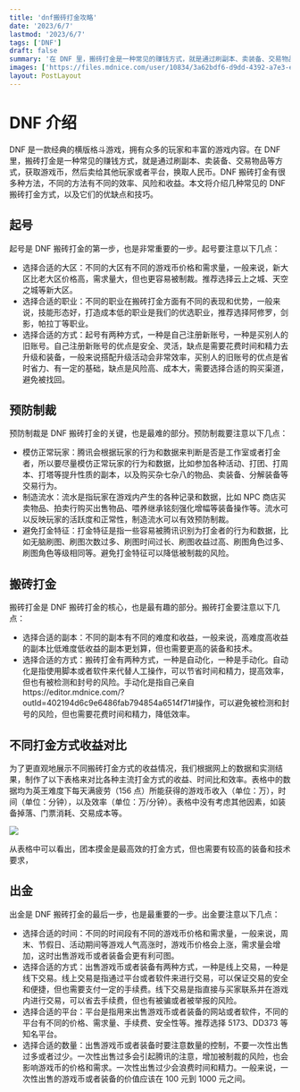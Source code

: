 ```yaml
---
title: 'dnf搬砖打金攻略'
date: '2023/6/7'
lastmod: '2023/6/7'
tags: ['DNF']
draft: false
summary: '在 DNF 里，搬砖打金是一种常见的赚钱方式，就是通过刷副本、卖装备、交易物品等方式，获取游戏币，然后卖给其他玩家或者平台，换取人民币。DNF 搬砖打金有很多种方法，不同的方法有不同的效率、风险和收益。'
images: ['https://files.mdnice.com/user/10834/3a62bdf6-d9dd-4392-a7e3-ed34c9a02ddf.png']
layout: PostLayout
---
```


# DNF 介绍

DNF 是一款经典的横版格斗游戏，拥有众多的玩家和丰富的游戏内容。在 DNF 里，搬砖打金是一种常见的赚钱方式，就是通过刷副本、卖装备、交易物品等方式，获取游戏币，然后卖给其他玩家或者平台，换取人民币。DNF 搬砖打金有很多种方法，不同的方法有不同的效率、风险和收益。本文将介绍几种常见的 DNF 搬砖打金方式，以及它们的优缺点和技巧。

## 起号

起号是 DNF 搬砖打金的第一步，也是非常重要的一步。起号要注意以下几点：

- 选择合适的大区：不同的大区有不同的游戏币价格和需求量，一般来说，新大区比老大区价格高，需求量大，但也更容易被制裁。推荐选择云上之城、天空之城等新大区。
- 选择合适的职业：不同的职业在搬砖打金方面有不同的表现和优势，一般来说，技能形态好，打造成本低的职业是我们的优选职业，推荐选择阿修罗，剑影，帕拉丁等职业。
- 选择合适的方式：起号有两种方式，一种是自己注册新账号，一种是买别人的旧账号。自己注册新账号的优点是安全、灵活，缺点是需要花费时间和精力去升级和装备，一般来说搭配升级活动会非常效率，买别人的旧账号的优点是省时省力、有一定的基础，缺点是风险高、成本大，需要选择合适的购买渠道，避免被找回。

<!-- ## 安全模式身份验证 -->

## 预防制裁

预防制裁是 DNF 搬砖打金的关键，也是最难的部分。预防制裁要注意以下几点：

- 模仿正常玩家：腾讯会根据玩家的行为和数据来判断是否是工作室或者打金者，所以要尽量模仿正常玩家的行为和数据，比如参加各种活动、打团、打周本、打塔等提升性质的副本，以及购买杂七杂八的物品、卖装备、分解装备等交易行为。
- 制造流水：流水是指玩家在游戏内产生的各种记录和数据，比如 NPC 商店买卖物品、拍卖行购买出售物品、喂养继承铭刻强化增幅等装备操作等。流水可以反映玩家的活跃度和正常性，制造流水可以有效预防制裁。
- 避免打金特征：打金特征是指一些容易被腾讯识别为打金者的行为和数据，比如无脑刷图、刷图次数过多、刷图时间过长、刷图收益过高、刷图角色过多、刷图角色等级相同等。避免打金特征可以降低被制裁的风险。

## 搬砖打金

搬砖打金是 DNF 搬砖打金的核心，也是最有趣的部分。搬砖打金要注意以下几点：

- 选择合适的副本：不同的副本有不同的难度和收益，一般来说，高难度高收益的副本比低难度低收益的副本更划算，但也需要更高的装备和技术。
- 选择合适的方式：搬砖打金有两种方式，一种是自动化，一种是手动化。自动化是指使用脚本或者软件来代替人工操作，可以节省时间和精力，提高效率，但也有被检测和封号的风险。手动化是指自己亲自https://editor.mdnice.com/?outId=402194d6c9e6486fab794854a6514f71#操作，可以避免被检测和封号的风险，但也需要花费时间和精力，降低效率。

## 不同打金方式收益对比

为了更直观地展示不同搬砖打金方式的收益情况，我们根据网上的数据和实测结果，制作了以下表格来对比各种主流打金方式的收益、时间比和效率。表格中的数据均为英王难度下每天满疲劳（156 点）所能获得的游戏币收入（单位：万），时间（单位：分钟），以及效率（单位：万/分钟）。表格中没有考虑其他因素，如装备掉落、门票消耗、交易成本等。

![](https://files.mdnice.com/user/10834/3a62bdf6-d9dd-4392-a7e3-ed34c9a02ddf.png)

从表格中可以看出，团本摸金是最高效的打金方式，但也需要有较高的装备和技术要求，

## 出金

出金是 DNF 搬砖打金的最后一步，也是最重要的一步。出金要注意以下几点：

- 选择合适的时间：不同的时间段有不同的游戏币价格和需求量，一般来说，周末、节假日、活动期间等游戏人气高涨时，游戏币价格会上涨，需求量会增加，这时出售游戏币或者装备会更有利可图。
- 选择合适的方式：出售游戏币或者装备有两种方式，一种是线上交易，一种是线下交易。线上交易是指通过平台或者软件来进行交易，可以保证交易的安全和便捷，但也需要支付一定的手续费。线下交易是指直接与买家联系并在游戏内进行交易，可以省去手续费，但也有被骗或者被举报的风险。
- 选择合适的平台：平台是指用来出售游戏币或者装备的网站或者软件，不同的平台有不同的价格、需求量、手续费、安全性等。推荐选择 5173、DD373 等知名平台。
- 选择合适的数量：出售游戏币或者装备时要注意数量的控制，不要一次性出售过多或者过少。一次性出售过多会引起腾讯的注意，增加被制裁的风险，也会影响游戏币的价格和需求。一次性出售过少会浪费时间和精力。一般来说，一次性出售的游戏币或者装备的价值应该在 100 元到 1000 元之间。
